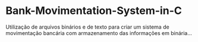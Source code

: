 # Bank-Movimentation-System-in-C
Utilização de arquivos binários e de texto para criar um sistema de movimentação bancária com armazenamento das informações em binária...
